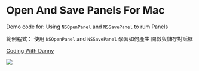 Open And Save Panels For Mac
==================

Demo code for:
Using `NSOpenPanel` and `NSSavePanel` to rum Panels

範例程式：
使用 `NSOpenPanel` and `NSSavePanel` 學習如何產生 開啟與儲存對話框

[Coding With Danny](http://cms.35g.tw/coding)

 ![](http://cms.35g.tw/coding/wp-content/uploads/2014/07/OpenAndSavePanels-9.png)


